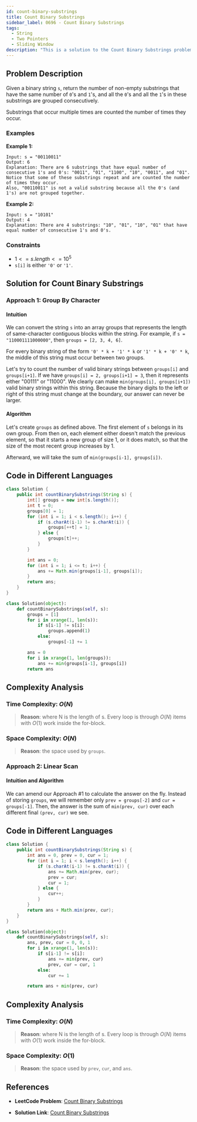 ```yaml
---
id: count-binary-substrings
title: Count Binary Substrings
sidebar_label: 0696 - Count Binary Substrings
tags:
  - String
  - Two Pointers
  - Sliding Window
description: "This is a solution to the Count Binary Substrings problem on LeetCode."
---
```


## Problem Description

Given a binary string `s`, return the number of non-empty substrings that have the same number of `0`'s and `1`'s, and all the `0`'s and all the `1`'s in these substrings are grouped consecutively.

Substrings that occur multiple times are counted the number of times they occur.

### Examples

**Example 1:**

```
Input: s = "00110011"
Output: 6
Explanation: There are 6 substrings that have equal number of consecutive 1's and 0's: "0011", "01", "1100", "10", "0011", and "01".
Notice that some of these substrings repeat and are counted the number of times they occur.
Also, "00110011" is not a valid substring because all the 0's (and 1's) are not grouped together.
```

**Example 2:**

```
Input: s = "10101"
Output: 4
Explanation: There are 4 substrings: "10", "01", "10", "01" that have equal number of consecutive 1's and 0's.
```

### Constraints

- $1 <= s.length <= 10^5$
- `s[i]` is either `'0'` or `'1'`.

## Solution for Count Binary Substrings

### Approach 1: Group By Character
#### Intuition

We can convert the string `s` into an array groups that represents the length of same-character contiguous blocks within the string. For example, if `s = "110001111000000"`, then `groups = [2, 3, 4, 6]`.

For every binary string of the form `'0' * k + '1' * k` or `'1' * k + '0' * k`, the middle of this string must occur between two groups.

Let's try to count the number of valid binary strings between `groups[i]` and `groups[i+1]`. If we have `groups[i] = 2, groups[i+1] = 3`, then it represents either "00111" or "11000". We clearly can make `min(groups[i], groups[i+1])` valid binary strings within this string. Because the binary digits to the left or right of this string must change at the boundary, our answer can never be larger.

#### Algorithm

Let's create `groups` as defined above. The first element of `s` belongs in its own group. From then on, each element either doesn't match the previous element, so that it starts a new group of size 1, or it does match, so that the size of the most recent group increases by 1.

Afterward, we will take the sum of `min(groups[i-1], groups[i])`.

## Code in Different Languages

<Tabs>
<TabItem value="java" label="Java">
  <SolutionAuthor name="@Shreyash3087"/>

```java
class Solution {
    public int countBinarySubstrings(String s) {
        int[] groups = new int[s.length()];
        int t = 0;
        groups[0] = 1;
        for (int i = 1; i < s.length(); i++) {
            if (s.charAt(i-1) != s.charAt(i)) {
                groups[++t] = 1;
            } else {
                groups[t]++;
            }
        }

        int ans = 0;
        for (int i = 1; i <= t; i++) {
            ans += Math.min(groups[i-1], groups[i]);
        }
        return ans;
    }
}
```

</TabItem>
<TabItem value="python" label="Python">
  <SolutionAuthor name="@Shreyash3087"/>

```python
class Solution(object):
    def countBinarySubstrings(self, s):
        groups = [1]
        for i in xrange(1, len(s)):
            if s[i-1] != s[i]:
                groups.append(1)
            else:
                groups[-1] += 1

        ans = 0
        for i in xrange(1, len(groups)):
            ans += min(groups[i-1], groups[i])
        return ans
```
</TabItem>
</Tabs>

## Complexity Analysis

### Time Complexity: $O(N)$

> **Reason**:  where N is the length of s. Every loop is through $O(N)$ items with $O(1)$ work inside the for-block.

### Space Complexity: $O(N)$

> **Reason**:  the space used by `groups`.

### Approach 2: Linear Scan
#### Intuition and Algorithm

We can amend our Approach #1 to calculate the answer on the fly. Instead of storing `groups`, we will remember only `prev = groups[-2]` and `cur = groups[-1]`. Then, the answer is the sum of `min(prev, cur)` over each different final `(prev, cur)` we see.

## Code in Different Languages

<Tabs>
<TabItem value="java" label="Java">
  <SolutionAuthor name="@Shreyash3087"/>

```java
class Solution {
    public int countBinarySubstrings(String s) {
        int ans = 0, prev = 0, cur = 1;
        for (int i = 1; i < s.length(); i++) {
            if (s.charAt(i-1) != s.charAt(i)) {
                ans += Math.min(prev, cur);
                prev = cur;
                cur = 1;
            } else {
                cur++;
            }
        }
        return ans + Math.min(prev, cur);
    }
}
```

</TabItem>
<TabItem value="python" label="Python">
  <SolutionAuthor name="@Shreyash3087"/>

```python
class Solution(object):
    def countBinarySubstrings(self, s):
        ans, prev, cur = 0, 0, 1
        for i in xrange(1, len(s)):
            if s[i-1] != s[i]:
                ans += min(prev, cur)
                prev, cur = cur, 1
            else:
                cur += 1

        return ans + min(prev, cur)
```
</TabItem>
</Tabs>

## Complexity Analysis

### Time Complexity: $O(N)$

> **Reason**:  where N is the length of s. Every loop is through $O(N)$ items with $O(1)$ work inside the for-block.

### Space Complexity: $O(1)$

> **Reason**: the space used by `prev`, `cur`, and `ans`.

## References

- **LeetCode Problem**: [Count Binary Substrings](https://leetcode.com/problems/count-binary-substrings/description/)

- **Solution Link**: [Count Binary Substrings](https://leetcode.com/problems/count-binary-substrings/solutions/)
